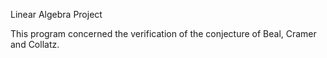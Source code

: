 Linear Algebra Project


This program concerned the verification of the conjecture of Beal, Cramer and Collatz.


